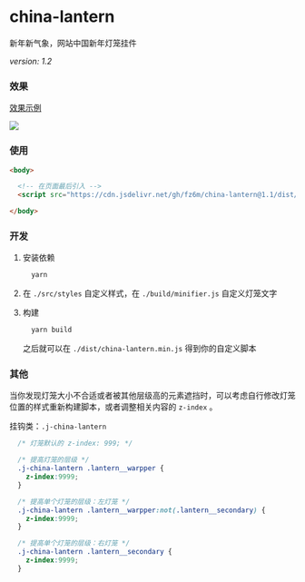# china-lantern

新年新气象，网站中国新年灯笼挂件

*version: 1.2*

### 效果

[效果示例](http://fz6m.github.io/china-lantern/)

![](https://cdn.jsdelivr.net/gh/fz6m/Private-picgo@moe/img/20210101051855.png)

### 使用

```html
<body>

  <!-- 在页面最后引入 -->
  <script src="https://cdn.jsdelivr.net/gh/fz6m/china-lantern@1.1/dist/china-lantern.min.js"></script>

</body>
```

### 开发

1. 安装依赖

    ```bash
      yarn
    ```

2. 在 `./src/styles` 自定义样式，在 `./build/minifier.js` 自定义灯笼文字

3. 构建

    ```bash
      yarn build
    ```
    
    之后就可以在 `./dist/china-lantern.min.js` 得到你的自定义脚本

### 其他

当你发现灯笼大小不合适或者被其他层级高的元素遮挡时，可以考虑自行修改灯笼位置的样式重新构建脚本，或者调整相关内容的 `z-index` 。

挂钩类：`.j-china-lantern`

```css
  /* 灯笼默认的 z-index: 999; */

  /* 提高灯笼的层级 */
  .j-china-lantern .lantern__warpper {
    z-index:9999;
  }

  /* 提高单个灯笼的层级：左灯笼 */
  .j-china-lantern .lantern__warpper:not(.lantern__secondary) {
    z-index:9999;
  }

  /* 提高单个灯笼的层级：右灯笼 */
  .j-china-lantern .lantern__secondary {
    z-index:9999;
  }
```

